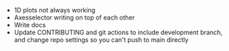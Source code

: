 * 1D plots not always working
* Axesselector writing on top of each other
* Write docs
* Update CONTRIBUTING and git actions to include development branch, and change repo settings so you can't push to main directly
